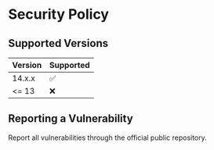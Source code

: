 # Security Policy

## Supported Versions

| Version | Supported          |
| ------- | ------------------ |
| 14.x.x  | :white_check_mark: |
| <= 13   | :x:                |

## Reporting a Vulnerability

Report all vulnerabilities through the official public repository.
